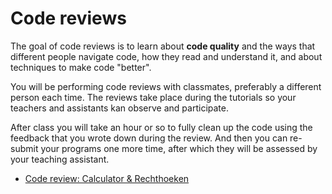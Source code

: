 # Code reviews

The goal of code reviews is to learn about **code quality** and the ways that different people navigate code, how they read and understand it, and about techniques to make code "better".

You will be performing code reviews with classmates, preferably a different person each time. The reviews take place during the tutorials so your teachers and assistants kan observe and participate.

After class you will take an hour or so to fully clean up the code using the feedback that you wrote down during the review. And then you can re-submit your programs one more time, after which they will be assessed by your teaching assistant.

- [Code review: Calculator & Rechthoeken](/reviews/m2)
